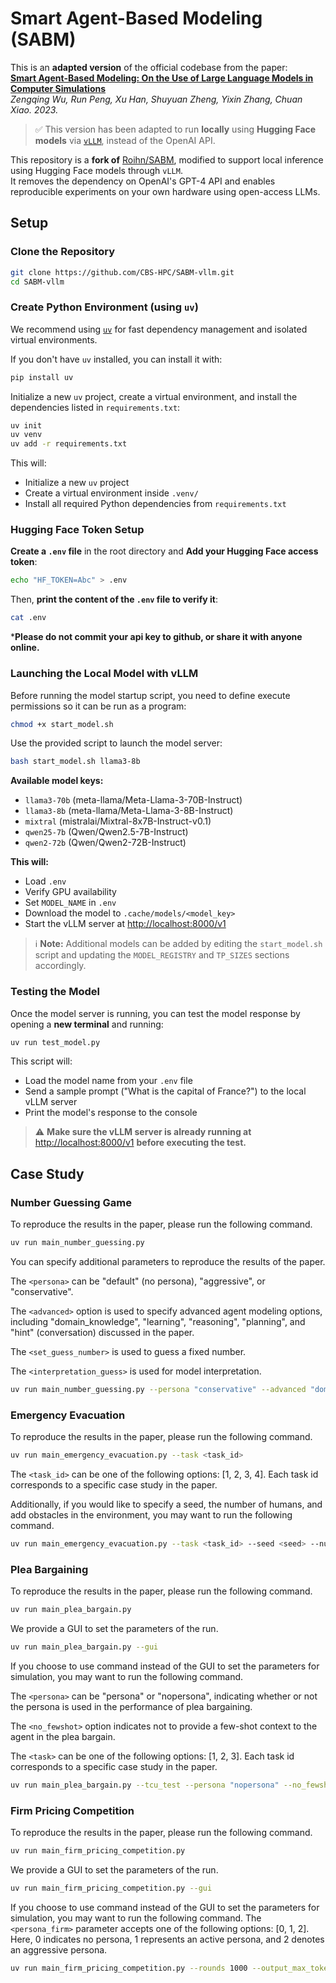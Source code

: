# Smart Agent-Based Modeling (SABM)

This is an **adapted version** of the official codebase from the paper:  
**[Smart Agent-Based Modeling: On the Use of Large Language Models in Computer Simulations](https://arxiv.org/abs/2311.06330)**  
*Zengqing Wu, Run Peng, Xu Han, Shuyuan Zheng, Yixin Zhang, Chuan Xiao. 2023.*

> ✅ This version has been adapted to run **locally** using **Hugging Face models** via [`vLLM`](https://github.com/vllm-project/vllm), instead of the OpenAI API.

This repository is a **fork of** [Roihn/SABM](https://github.com/Roihn/SABM), modified to support local inference using Hugging Face models through `vLLM`.  
It removes the dependency on OpenAI's GPT-4 API and enables reproducible experiments on your own hardware using open-access LLMs.

## Setup

### Clone the Repository

```bash
git clone https://github.com/CBS-HPC/SABM-vllm.git
cd SABM-vllm
```

### Create Python Environment (using `uv`)

We recommend using [`uv`](https://github.com/astral-sh/uv) for fast dependency management and isolated virtual environments.

If you don't have `uv` installed, you can install it with:

```bash
pip install uv
```

Initialize a new `uv` project, create a virtual environment, and install the dependencies listed in `requirements.txt`:

```bash
uv init
uv venv
uv add -r requirements.txt
```

This will:

- Initialize a new `uv` project
- Create a virtual environment inside `.venv/`
- Install all required Python dependencies from `requirements.txt`


### Hugging Face Token Setup

**Create a `.env` file** in the root directory and **Add your Hugging Face access token**:

```bash
echo "HF_TOKEN=Abc" > .env
```

Then, **print the content of the `.env` file to verify it**:
```bash
cat .env
```

***Please do not commit your api key to github, or share it with anyone online.**

### Launching the Local Model with vLLM

Before running the model startup script, you need to define execute permissions so it can be run as a program:

```bash
chmod +x start_model.sh
```

Use the provided script to launch the model server:

```bash
bash start_model.sh llama3-8b
```

**Available model keys:**

- `llama3-70b` (meta-llama/Meta-Llama-3-70B-Instruct)
- `llama3-8b`  (meta-llama/Meta-Llama-3-8B-Instruct)
- `mixtral`    (mistralai/Mixtral-8x7B-Instruct-v0.1)
- `qwen25-7b`  (Qwen/Qwen2.5-7B-Instruct)
- `qwen2-72b`  (Qwen/Qwen2-72B-Instruct)

**This will:**

- Load `.env`
- Verify GPU availability
- Set `MODEL_NAME` in `.env`
- Download the model to `.cache/models/<model_key>`
- Start the vLLM server at [http://localhost:8000/v1](http://localhost:8000/v1)

> ℹ️ **Note:** Additional models can be added by editing the `start_model.sh` script and updating the `MODEL_REGISTRY` and `TP_SIZES` sections accordingly.

### Testing the Model

Once the model server is running, you can test the model response by opening a **new terminal** and running:

```bash
uv run test_model.py
```
This script will:

- Load the model name from your `.env` file
- Send a sample prompt ("What is the capital of France?") to the local vLLM server
- Print the model's response to the console

> ⚠️ **Make sure the vLLM server is already running at** [http://localhost:8000/v1](http://localhost:8000/v1) **before executing the test.**


## Case Study

### Number Guessing Game 

To reproduce the results in the paper, please run the following command.

```bash
uv run main_number_guessing.py
```

You can specify additional parameters to reproduce the results of the paper.

The `<persona>` can be "default" (no persona), "aggressive", or "conservative".

The `<advanced>` option is used to specify advanced agent modeling options, including "domain_knowledge", "learning", "reasoning", "planning", and "hint" (conversation) discussed in the paper.

The `<set_guess_number>` is used to guess a fixed number.

The `<interpretation_guess>` is used for model interpretation.

```bash
uv run main_number_guessing.py --persona "conservative" --advanced "domain_knowledge" --set_guess_number --interpretation_guess
```

### Emergency Evacuation

To reproduce the results in the paper, please run the following command.

```bash
uv run main_emergency_evacuation.py --task <task_id>
```

The `<task_id>` can be one of the following options: [1, 2, 3, 4]. Each task id corresponds to a specific case study in the paper.

Additionally, if you would like to specify a seed, the number of humans, and add obstacles in the environment, you may want to run the following command.

```bash
uv run main_emergency_evacuation.py --task <task_id> --seed <seed> --num_humans <num_humans> --need_obstacle
```


### Plea Bargaining

To reproduce the results in the paper, please run the following command.

```bash
uv run main_plea_bargain.py
```

We provide a GUI to set the parameters of the run.

```bash
uv run main_plea_bargain.py --gui
```

If you choose to use command instead of the GUI to set the parameters for simulation, you may want to run the following command.

The `<persona>` can be "persona" or "nopersona", indicating whether or not the persona is used in the performance of plea bargaining.

The `<no_fewshot>` option indicates not to provide a few-shot context to the agent in the plea bargain.

The `<task>` can be one of the following options: [1, 2, 3]. Each task id corresponds to a specific case study in the paper.

```bash
uv run main_plea_bargain.py --tcu_test --persona "nopersona" --no_fewshot --output_max_tokens 100 --num_agents 1 --task 1
```

### Firm Pricing Competition


To reproduce the results in the paper, please run the following command.

```bash
uv run main_firm_pricing_competition.py
```

We provide a GUI to set the parameters of the run.

```bash
uv run main_firm_pricing_competition.py --gui
```

If you choose to use command instead of the GUI to set the parameters for simulation, you may want to run the following command.
The `<persona_firm>` parameter accepts one of the following options: [0, 1, 2]. Here, 0 indicates no persona, 1 represents an active persona, and 2 denotes an aggressive persona.

```bash
uv run main_firm_pricing_competition.py --rounds 1000 --output_max_tokens 100 --breakpoint_rounds 20 --persona_firm1 1 --persona_firm2 1 --set_initial_price --cost 2 2 --parameter_a 14 --parameter_d 0.00333333333333 --parameter_beta 0.00666666666666 --initial_price 2 2 --load_data_location "Record-231112-1955" --strategy --has_conversation
```


